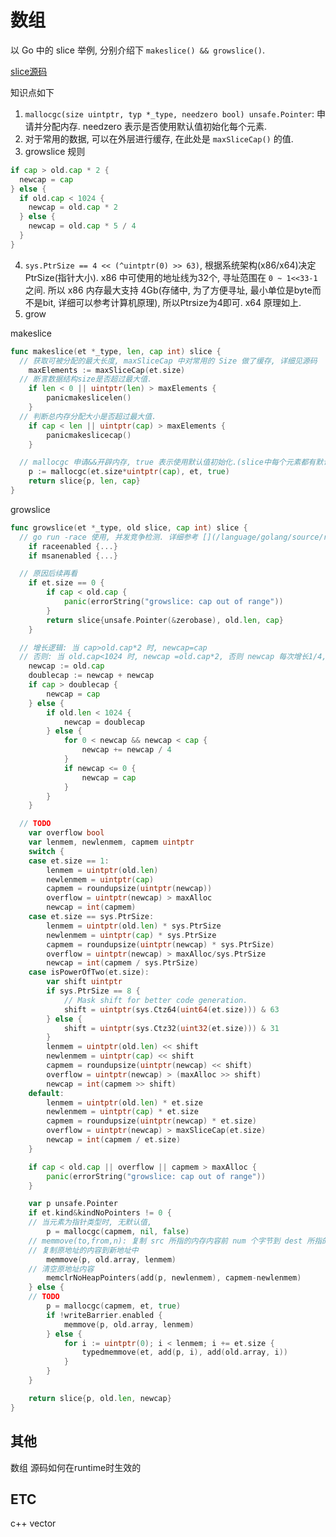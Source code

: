 # 数组

以 Go 中的 slice 举例, 分别介绍下 `makeslice() && growslice()`.

[slice源码](/dataStructure/source/slice.go)

知识点如下
1. `mallocgc(size uintptr, typ *_type, needzero bool) unsafe.Pointer`: 申请并分配内存. needzero 表示是否使用默认值初始化每个元素.
2. 对于常用的数据, 可以在外层进行缓存, 在此处是 `maxSliceCap()` 的值.
3. growslice 规则
  ```Go
  if cap > old.cap * 2 {
    newcap = cap
  } else {
    if old.cap < 1024 {
      newcap = old.cap * 2
    } else {
      newcap = old.cap * 5 / 4 
    }
  }
  ```
4. `sys.PtrSize == 4 << (^uintptr(0) >> 63)`, 根据系统架构(x86/x64)决定PtrSize(指针大小). x86 中可使用的地址线为32个, 寻址范围在 `0 ~ 1<<33-1` 之间. 所以 x86 内存最大支持 4Gb(存储中, 为了方便寻址, 最小单位是byte而不是bit, 详细可以参考计算机原理), 所以Ptrsize为4即可. x64 原理如上.
5. grow

makeslice
```Go
func makeslice(et *_type, len, cap int) slice {
  // 获取可被分配的最大长度, maxSliceCap 中对常用的 Size 做了缓存, 详细见源码
	maxElements := maxSliceCap(et.size)
  // 断言数据结构size是否超过最大值.
	if len < 0 || uintptr(len) > maxElements {
		panicmakeslicelen()
	}
  // 判断总内存分配大小是否超过最大值.
	if cap < len || uintptr(cap) > maxElements {
		panicmakeslicecap()
	}

  // mallocgc 申请&&开辟内存, true 表示使用默认值初始化.(slice中每个元素都有默认值就是在这里确定的)
	p := mallocgc(et.size*uintptr(cap), et, true)
	return slice{p, len, cap}
}
```

growslice
```Go
func growslice(et *_type, old slice, cap int) slice {
  // go run -race 使用, 并发竞争检测. 详细参考 [](/language/golang/source/race.md)
	if raceenabled {...}
	if msanenabled {...}

  // 原因后续再看
	if et.size == 0 {
		if cap < old.cap {
			panic(errorString("growslice: cap out of range"))
		}
		return slice{unsafe.Pointer(&zerobase), old.len, cap}
	}

  // 增长逻辑: 当 cap>old.cap*2 时, newcap=cap
  // 否则: 当 old.cap<1024 时, newcap =old.cap*2, 否则 newcap 每次增长1/4, 直到第一个大于cap的值
	newcap := old.cap
	doublecap := newcap + newcap
	if cap > doublecap {
		newcap = cap
	} else {
		if old.len < 1024 {
			newcap = doublecap
		} else {
			for 0 < newcap && newcap < cap {
				newcap += newcap / 4
			}
			if newcap <= 0 {
				newcap = cap
			}
		}
	}

  // TODO
	var overflow bool
	var lenmem, newlenmem, capmem uintptr
	switch {
	case et.size == 1:
		lenmem = uintptr(old.len)
		newlenmem = uintptr(cap)
		capmem = roundupsize(uintptr(newcap))
		overflow = uintptr(newcap) > maxAlloc
		newcap = int(capmem)
	case et.size == sys.PtrSize:
		lenmem = uintptr(old.len) * sys.PtrSize
		newlenmem = uintptr(cap) * sys.PtrSize
		capmem = roundupsize(uintptr(newcap) * sys.PtrSize)
		overflow = uintptr(newcap) > maxAlloc/sys.PtrSize
		newcap = int(capmem / sys.PtrSize)
	case isPowerOfTwo(et.size):
		var shift uintptr
		if sys.PtrSize == 8 {
			// Mask shift for better code generation.
			shift = uintptr(sys.Ctz64(uint64(et.size))) & 63
		} else {
			shift = uintptr(sys.Ctz32(uint32(et.size))) & 31
		}
		lenmem = uintptr(old.len) << shift
		newlenmem = uintptr(cap) << shift
		capmem = roundupsize(uintptr(newcap) << shift)
		overflow = uintptr(newcap) > (maxAlloc >> shift)
		newcap = int(capmem >> shift)
	default:
		lenmem = uintptr(old.len) * et.size
		newlenmem = uintptr(cap) * et.size
		capmem = roundupsize(uintptr(newcap) * et.size)
		overflow = uintptr(newcap) > maxSliceCap(et.size)
		newcap = int(capmem / et.size)
	}

	if cap < old.cap || overflow || capmem > maxAlloc {
		panic(errorString("growslice: cap out of range"))
	}

	var p unsafe.Pointer
	if et.kind&kindNoPointers != 0 {
    // 当元素为指针类型时, 无默认值,
		p = mallocgc(capmem, nil, false)
    // memmove(to,from,n): 复制 src 所指的内存内容前 num 个字节到 dest 所指的地址上
    // 复制原地址的内容到新地址中
		memmove(p, old.array, lenmem)
    // 清空原地址内容
		memclrNoHeapPointers(add(p, newlenmem), capmem-newlenmem)
	} else {
    // TODO
		p = mallocgc(capmem, et, true)
		if !writeBarrier.enabled {
			memmove(p, old.array, lenmem)
		} else {
			for i := uintptr(0); i < lenmem; i += et.size {
				typedmemmove(et, add(p, i), add(old.array, i))
			}
		}
	}

	return slice{p, old.len, newcap}
}
```

## 其他
数组 源码如何在runtime时生效的

## ETC
c++ vector
